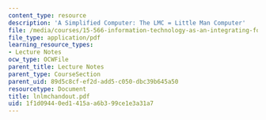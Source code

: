 ```yaml
---
content_type: resource
description: 'A Simplified Computer: The LMC = Little Man Computer'
file: /media/courses/15-566-information-technology-as-an-integrating-force-in-manufacturing-spring-2003/1f1d09440ed1415aa6b399ce1e3a31a7_lnlmchandout.pdf
file_type: application/pdf
learning_resource_types:
- Lecture Notes
ocw_type: OCWFile
parent_title: Lecture Notes
parent_type: CourseSection
parent_uid: 89d5c8cf-ef2d-add5-c050-dbc39b645a50
resourcetype: Document
title: lnlmchandout.pdf
uid: 1f1d0944-0ed1-415a-a6b3-99ce1e3a31a7
---
```

